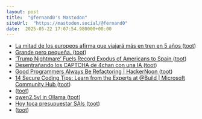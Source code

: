 ```yaml
---
layout: post
title:  "@fernand0's Mastodon"
siteUrl:  "https://mastodon.social/@fernand0"
date:  2025-05-22 17:07:54.980000+00:00
---
```

*  [La mitad de los europeos afirma que viajará más en tren en 5 años ](https://es.euronews.com/viajes/2025/05/17/los-europeos-tienen-intencion-de-viajar-mas-en-tren-que-en-cualquier-otro-medio-de-transp) ([toot](https://mastodon.social/@fernand0/114552581323312159))
*  [Grande pero pequeña. ](https://avecesunafoto.wordpress.com/2025/05/21/grande-pero-pequena) ([toot](https://mastodon.social/@fernand0/114552456008097197))
*  [‘Trump Nightmare’ Fuels Record Exodus of Americans to Spain ](https://www.thedailybeast.com/trump-nightmare-fuels-record-exodus-of-americans-to-spain) ([toot](https://mastodon.social/@fernand0/114552377973784846))
*  [Desentrañando los CAPTCHA de 4chan con una IA ](http://fernand0.github.io//captcha-4chan) ([toot](https://mastodon.social/@fernand0/114552169526238200))
*  [Good Programmers Always Be Refactoring \| HackerNoon ](https://hackernoon.com/good-programmers-always-be-refactorin) ([toot](https://mastodon.social/@fernand0/114552131091185089))
*  [14 Secure Coding Tips: Learn from the Experts at @Build \| Microsoft Community Hub ](https://techcommunity.microsoft.com/blog/microsoft-security-blog/14-secure-coding-tips-learn-from-the-experts-at-build/440714) ([toot](https://mastodon.social/@fernand0/114551878709743279))
*  [ ](https://social.arroutaflix.com/@xesfur) ([toot](https://mastodon.social/@fernand0/114551708825129234))
*  [qwen2.5vl in Ollama ](https://simonwillison.net/2025/May/18/qwen25vl-in-ollama) ([toot](https://mastodon.social/@fernand0/114551618356037281))
*  [Hoy toca presupuestar SAIs ](https://changlonet.com/blog/hoy-toca-presupuestar-sais) ([toot](https://mastodon.social/@fernand0/114551551430111966))
*  [ ](https://rda.komintern.work/@jngorria) ([toot](https://mastodon.social/@fernand0/114551471936542422))
